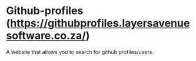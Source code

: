 # Github-profiles (https://githubprofiles.layersavenuesoftware.co.za/)
A website that allows you to search for github profiles/users.
